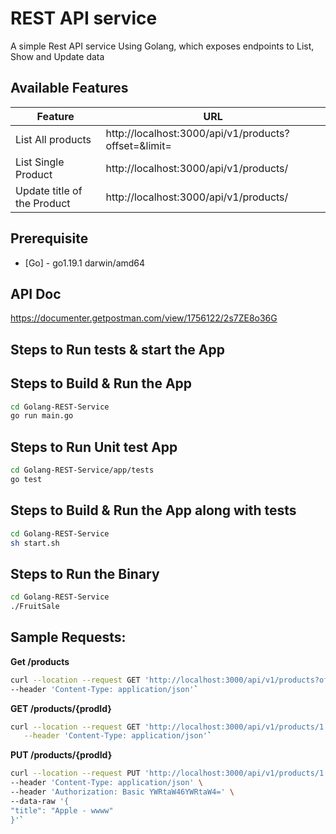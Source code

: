 

# REST API service 

A simple Rest API service Using Golang, which exposes endpoints to List, Show and Update data

## Available Features

| Feature                      | URL                                                                                      |
|------------------------------|------------------------------------------------------------------------------------------| 
| List All products            | http://localhost:3000/api/v1/products?offset=<StartingFrom>&limit=<No of items per page> |
| List Single Product          | http://localhost:3000/api/v1/products/<ProductId>                                        |
| Update title of the Product  | http://localhost:3000/api/v1/products/<ProductId>                                                     |

## Prerequisite

- [Go] - go1.19.1 darwin/amd64

## API Doc

https://documenter.getpostman.com/view/1756122/2s7ZE8o36G


## Steps to Run tests & start the App

## Steps to Build & Run the App

```sh
cd Golang-REST-Service
go run main.go
```

## Steps to Run Unit test App

```sh
cd Golang-REST-Service/app/tests
go test

```

## Steps to Build & Run the App along with tests

```sh
cd Golang-REST-Service
sh start.sh
```


## Steps to Run the Binary

```sh
cd Golang-REST-Service
./FruitSale
```

## Sample Requests:

**Get /products**

```sh
curl --location --request GET 'http://localhost:3000/api/v1/products?offset=1&limit=10' \
--header 'Content-Type: application/json'`
 ```

**GET /products/{prodId}**
```sh
curl --location --request GET 'http://localhost:3000/api/v1/products/1' \
   --header 'Content-Type: application/json'`
```

**PUT /products/{prodId}**

```sh
curl --location --request PUT 'http://localhost:3000/api/v1/products/1' \
--header 'Content-Type: application/json' \
--header 'Authorization: Basic YWRtaW46YWRtaW4=' \
--data-raw '{
"title": "Apple - wwww"
}'`
```
